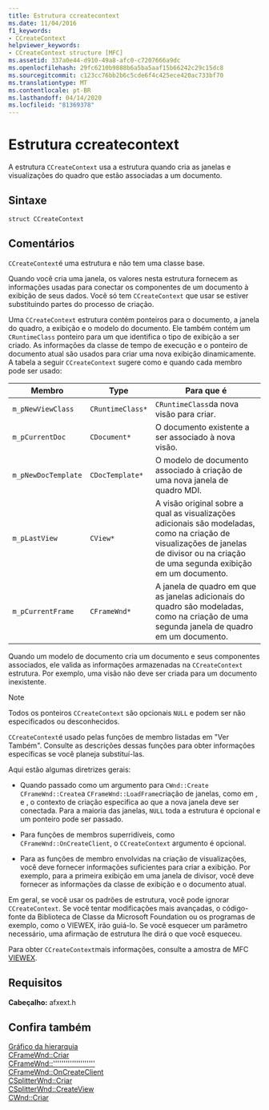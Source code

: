 ```yaml
---
title: Estrutura ccreatecontext
ms.date: 11/04/2016
f1_keywords:
- CCreateContext
helpviewer_keywords:
- CCreateContext structure [MFC]
ms.assetid: 337a0e44-d910-49a8-afc0-c7207666a9dc
ms.openlocfilehash: 29fc6210b9888b6a5ba5aaf15b66242c29c15dc8
ms.sourcegitcommit: c123cc76bb2b6c5cde6f4c425ece420ac733bf70
ms.translationtype: MT
ms.contentlocale: pt-BR
ms.lasthandoff: 04/14/2020
ms.locfileid: "81369378"
---
```

# <a name="ccreatecontext-structure"></a>Estrutura ccreatecontext

A estrutura `CCreateContext` usa a estrutura quando cria as janelas e visualizações do quadro que estão associadas a um documento.

## <a name="syntax"></a>Sintaxe

```
struct CCreateContext
```

## <a name="remarks"></a>Comentários

`CCreateContext`é uma estrutura e não tem uma classe base.

Quando você cria uma janela, os valores nesta estrutura fornecem as informações usadas para conectar os componentes de um documento à exibição de seus dados. Você só tem `CCreateContext` que usar se estiver substituindo partes do processo de criação.

Uma `CCreateContext` estrutura contém ponteiros para o documento, a janela do quadro, a exibição e o modelo do documento. Ele também contém um `CRuntimeClass` ponteiro para um que identifica o tipo de exibição a ser criado. As informações da classe de tempo de execução e o ponteiro de documento atual são usados para criar uma nova exibição dinamicamente. A tabela a seguir `CCreateContext` sugere como e quando cada membro pode ser usado:

|Membro|Type|Para que é|
|------------|----------|--------------------|
|`m_pNewViewClass`|`CRuntimeClass*`|`CRuntimeClass`da nova visão para criar.|
|`m_pCurrentDoc`|`CDocument*`|O documento existente a ser associado à nova visão.|
|`m_pNewDocTemplate`|`CDocTemplate*`|O modelo de documento associado à criação de uma nova janela de quadro MDI.|
|`m_pLastView`|`CView*`|A visão original sobre a qual as visualizações adicionais são modeladas, como na criação de visualizações de janelas de divisor ou na criação de uma segunda exibição em um documento.|
|`m_pCurrentFrame`|`CFrameWnd*`|A janela de quadro em que as janelas adicionais do quadro são modeladas, como na criação de uma segunda janela de quadro em um documento.|

Quando um modelo de documento cria um documento e seus componentes associados, ele valida as informações armazenadas na `CCreateContext` estrutura. Por exemplo, uma visão não deve ser criada para um documento inexistente.

> [!NOTE]
> Todos os ponteiros `CCreateContext` são opcionais `NULL` e podem ser não especificados ou desconhecidos.

`CCreateContext`é usado pelas funções de membro listadas em "Ver Também". Consulte as descrições dessas funções para obter informações específicas se você planeja substituí-las.

Aqui estão algumas diretrizes gerais:

- Quando passado como um argumento para `CWnd::Create` `CFrameWnd::Create`a `CFrameWnd::LoadFrame`criação de janelas, como em , e , o contexto de criação especifica ao que a nova janela deve ser conectada. Para a maioria das janelas, `NULL` toda a estrutura é opcional e um ponteiro pode ser passado.

- Para funções de membros superridíveis, como `CFrameWnd::OnCreateClient`, o `CCreateContext` argumento é opcional.

- Para as funções de membro envolvidas na criação de visualizações, você deve fornecer informações suficientes para criar a exibição. Por exemplo, para a primeira exibição em uma janela de divisor, você deve fornecer as informações da classe de exibição e o documento atual.

Em geral, se você usar os padrões de estrutura, você pode ignorar `CCreateContext`. Se você tentar modificações mais avançadas, o código-fonte da Biblioteca de Classe da Microsoft Foundation ou os programas de exemplo, como o VIEWEX, irão guiá-lo. Se você esquecer um parâmetro necessário, uma afirmação de estrutura lhe dirá o que você esqueceu.

Para obter `CCreateContext`mais informações, consulte a amostra de MFC [VIEWEX](../../overview/visual-cpp-samples.md).

## <a name="requirements"></a>Requisitos

**Cabeçalho:** afxext.h

## <a name="see-also"></a>Confira também

[Gráfico da hierarquia](../../mfc/hierarchy-chart.md)<br/>
[CFrameWnd::Criar](../../mfc/reference/cframewnd-class.md#create)<br/>
[CFrameWnd::''''''''''''''''''''](../../mfc/reference/cframewnd-class.md#loadframe)<br/>
[CFrameWnd::OnCreateClient](../../mfc/reference/cframewnd-class.md#oncreateclient)<br/>
[CSplitterWnd::Criar](../../mfc/reference/csplitterwnd-class.md#create)<br/>
[CSplitterWnd::CreateView](../../mfc/reference/csplitterwnd-class.md#createview)<br/>
[CWnd::Criar](../../mfc/reference/cwnd-class.md#create)
